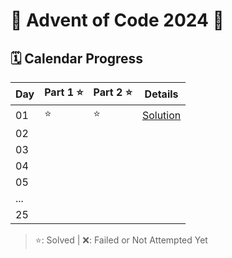 # 🎄 Advent of Code 2024 🎄

## 🗓️ Calendar Progress

| Day | Part 1 ⭐ | Part 2 ⭐ | Details         |
|-----|---------|----------|-----------------|
| 01  | ⭐        | ⭐        | [Solution](AdventureOdCode_2024_AOC/Day01.cs) |
| 02  |         |          |                 |
| 03  |         |          |                 |
| 04  |         |          |                 |
| 05  |         |          |                 |
| ... |         |          |                 |
| 25  |         |          |                 |

> ⭐: Solved | ❌: Failed or Not Attempted Yet
